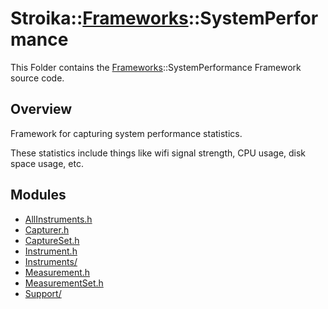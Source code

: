 # Stroika::[Frameworks](../ReadMe.md)::SystemPerformance

This Folder contains the [Frameworks](../ReadMe.md)::SystemPerformance Framework source code.

## Overview

Framework for capturing system performance statistics.

These statistics include things like wifi signal strength, CPU usage, disk space usage, etc.

## Modules

- [AllInstruments.h](AllInstruments.h)
- [Capturer.h](Capturer.h)
- [CaptureSet.h](CaptureSet.h)
- [Instrument.h](Instrument.h)
- [Instruments/](Instruments/ReadMe.md)
- [Measurement.h](Measurement.h)
- [MeasurementSet.h](MeasurementSet.h)
- [Support/](Support/ReadMe.md)
